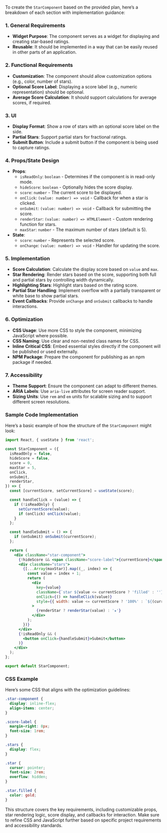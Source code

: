 To create the `StarComponent` based on the provided plan, here’s a breakdown of each section with implementation guidance:

### 1. General Requirements
- **Widget Purpose**: The component serves as a widget for displaying and creating star-based ratings.
- **Reusable**: It should be implemented in a way that can be easily reused in other parts of an application.

### 2. Functional Requirements
- **Customization**: The component should allow customization options (e.g., color, number of stars).
- **Optional Score Label**: Displaying a score label (e.g., numeric representation) should be optional.
- **Average Score Calculation**: It should support calculations for average scores, if required.

### 3. UI
- **Display Format**: Show a row of stars with an optional score label on the side.
- **Partial Stars**: Support partial stars for fractional ratings.
- **Submit Button**: Include a submit button if the component is being used to capture ratings.

### 4. Props/State Design
- **Props**:
  - `isReadOnly`: `boolean` - Determines if the component is in read-only mode.
  - `hideScore`: `boolean` - Optionally hides the score display.
  - `score`: `number` - The current score to be displayed.
  - `onClick`: `(value: number) => void` - Callback for when a star is clicked.
  - `onSubmit`: `(value: number) => void` - Callback for submitting the score.
  - `renderStar`: `(value: number) => HTMLElement` - Custom rendering function for stars.
  - `maxStar`: `number` - The maximum number of stars (default is 5).
- **State**:
  - `score`: `number` - Represents the selected score.
  - `onChange`: `(value: number) => void` - Handler for updating the score.

### 5. Implementation
- **Score Calculation**: Calculate the display score based on `value` and `max`.
- **Star Rendering**: Render stars based on the score, supporting both full and partial stars by controlling width dynamically.
- **Highlighting Stars**: Highlight stars based on the rating score.
- **Partial Star Handling**: Implement overflow with a partially transparent or white base to show partial stars.
- **Event Callbacks**: Provide `onChange` and `onSubmit` callbacks to handle interactions.

### 6. Optimization
- **CSS Usage**: Use more CSS to style the component, minimizing JavaScript where possible.
- **CSS Naming**: Use clear and non-nested class names for CSS.
- **Inline Critical CSS**: Embed essential styles directly if the component will be published or used externally.
- **NPM Package**: Prepare the component for publishing as an npm package if needed.

### 7. Accessibility
- **Theme Support**: Ensure the component can adapt to different themes.
- **ARIA Labels**: Use `aria-live` attributes for screen reader support.
- **Sizing Units**: Use `rem` and `em` units for scalable sizing and to support different screen resolutions.

### Sample Code Implementation

Here’s a basic example of how the structure of the `StarComponent` might look:

```jsx
import React, { useState } from 'react';

const StarComponent = ({
  isReadOnly = false,
  hideScore = false,
  score = 0,
  maxStar = 5,
  onClick,
  onSubmit,
  renderStar,
}) => {
  const [currentScore, setCurrentScore] = useState(score);

  const handleClick = (value) => {
    if (!isReadOnly) {
      setCurrentScore(value);
      if (onClick) onClick(value);
    }
  };

  const handleSubmit = () => {
    if (onSubmit) onSubmit(currentScore);
  };

  return (
    <div className="star-component">
      {!hideScore && <span className="score-label">{currentScore}</span>}
      <div className="stars">
        {[...Array(maxStar)].map((_, index) => {
          const value = index + 1;
          return (
            <div
              key={value}
              className={`star ${value <= currentScore ? 'filled' : ''}`}
              onClick={() => handleClick(value)}
              style={{ width: value <= currentScore ? '100%' : `${(currentScore % 1) * 100}%` }}
            >
              {renderStar ? renderStar(value) : '★'}
            </div>
          );
        })}
      </div>
      {!isReadOnly && (
        <button onClick={handleSubmit}>Submit</button>
      )}
    </div>
  );
};

export default StarComponent;
```

### CSS Example

Here’s some CSS that aligns with the optimization guidelines:

```css
.star-component {
  display: inline-flex;
  align-items: center;
}

.score-label {
  margin-right: 8px;
  font-size: 1rem;
}

.stars {
  display: flex;
}

.star {
  cursor: pointer;
  font-size: 2rem;
  overflow: hidden;
}

.star.filled {
  color: gold;
}
```

This structure covers the key requirements, including customizable props, star rendering logic, score display, and callbacks for interaction. Make sure to refine CSS and JavaScript further based on specific project requirements and accessibility standards.